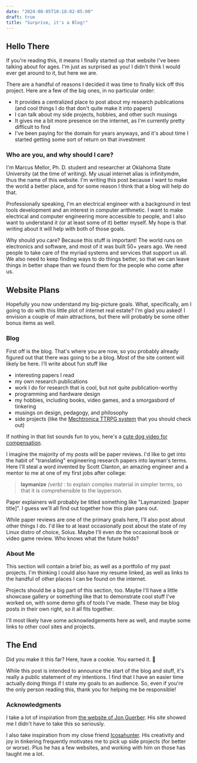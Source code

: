 ```yaml
---
date: "2024-08-05T10:18:02-05:00"
draft: true
title: "Surprise, it's a Blog!"
---
```


## Hello There

If you're reading this, it means I finally started up that website I've been talking about for
ages. I'm just as surprised as you! I didn't think I would ever get around to it, but here we are.

There are a handful of reasons I decided it was time to finally kick off this project. Here are a
few of the big ones, in no particular order:
- It provides a centralized place to post about my research publications (and cool things I do that
don't quite make it into papers)
- I can talk about my side projects, hobbies, and other such musings
- It gives me a bit more presence on the internet, as I'm currently pretty difficult to find
- I've been paying for the domain for years anyways, and it's about time I started getting some
sort of return on that investment

### Who are you, and why should I care?

I'm Marcus Mellor, Ph. D. student and researcher at Oklahoma State University (at the time of
writing). My usual internet alias is infinitymdm, thus the name of this website. I'm writing this
post because I want to make the world a better place, and for some reason I think that a blog will
help do that.

Professionally speaking, I'm an electrical engineer with a background in test tools development and
an interest in computer arithmetic. I want to make electrical and computer engineering more
accessible to people, and I also want to understand it (or at least some of it) better myself. My
hope is that writing about it will help with both of those goals.

Why should you care? Because this stuff is important! The world runs on electronics and software, and
most of it was built 50+ years ago. We need people to take care of the myriad systems and services
that support us all. We also need to keep finding ways to do things better, so that we can leave
things in better shape than we found them for the people who come after us.

## Website Plans

Hopefully you now understand my big-picture goals. What, specifically, am I going to do with this
little plot of internet real estate? I'm glad you asked! I envision a couple of main attractions,
but there will probably be some other bonus items as well.

### Blog

First off is the blog. That's where you are now, so you probably already figured out that there was
going to be a blog. Most of the site content will likely be here. I'll write about fun stuff like

- interesting papers I read
- my own research publications
- work I do for research that is cool, but not quite publication-worthy
- programming and hardware design
- my hobbies, including books, video games, and a smorgasbord of tinkering
- musings on design, pedagogy, and philosophy
- side projects (like the [Mechtronica TTRPG system](https://mechtronica.net) that you should check
out)

If nothing in that list sounds fun to you, here's a [cute dog video for compensation](https://youtu.be/dQw4w9WgXcQ?si=oAByX3e6loZflgxi).

I imagine the majority of my posts will be paper reviews. I'd like to get into the habit of
"translating" engineering research papers into layman's terms. Here I'll steal a word invented by
Scott Clanton, an amazing engineer and a mentor to me at one of my first jobs after college:

> **laymanize** *(verb)* : to explain complex material in simpler terms, so that it is comprehensible to the layperson.

Paper explainers will probably be titled something like "Laymanized: [paper title]". I guess we'll
all find out together how this plan pans out.

While paper reviews are one of the primary goals here, I'll also post about other things I do. I'd
like to at least occasionally post about the state of my Linux distro of choice, Solus. Maybe I'll
even do the occasional book or video game review. Who knows what the future holds?

### About Me

This section will contain a brief bio, as well as a portfolio of my past projects. I'm thinking I
could also have my resume linked, as well as links to the handful of other places I can be found on
the internet.

Projects should be a big part of this section, too. Maybe I'll have a little showcase gallery or
something like that to demonstrate cool stuff I've worked on, with some demo gifs of tools I've
made. These may be blog posts in their own right, so it all fits together.

I'll most likely have some acknowledgements here as well, and maybe some links to other cool sites
and projects.

## The End

Did you make it this far? Here, have a cookie. You earned it. 🍪

While this post is intended to announce the start of the blog and stuff, it's really a public
statement of my intentions. I find that I have an easier time actually doing things if I state my
goals to an audience. So, even if you're the only person reading this, thank you for helping me be
responsible!

### Acknowledgments

I take a lot of inspiration from [the website of Jon Guerber](http://www.jonguerber.com/index.html).
His site showed me I didn't have to take this so seriously.

I also take inspiration from my close friend [Icosahunter](https://github.com/Icosahunter). His
creativity and joy in tinkering frequently motivates me to pick up side projects (for better or
worse). Plus he has a few websites, and working with him on those has taught me a lot.
